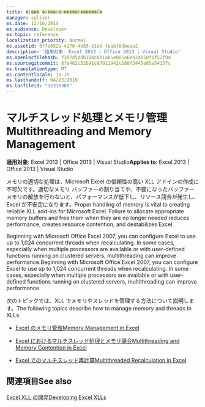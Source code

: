 ```yaml
---
title: �}���`�X���b�h�����ƃ������Ǘ�
manager: soliver
ms.date: 11/16/2014
ms.audience: Developer
ms.topic: reference
localization_priority: Normal
ms.assetid: 6f7e052a-4270-4b83-b1ed-feabf6dbeaa2
description: '適用対象: Excel 2013 | Office 2013 | Visual Studio'
ms.openlocfilehash: f387d5ddb184c681ab5e005a6eb24058f6f52f9a
ms.sourcegitcommit: 8fe462c32b91c87911942c188f3445e85a54137c
ms.translationtype: MT
ms.contentlocale: ja-JP
ms.lasthandoff: 04/23/2019
ms.locfileid: "32310389"
---
```

# <a name="multithreading-and-memory-management"></a><span data-ttu-id="7f792-103">マルチスレッド処理とメモリ管理</span><span class="sxs-lookup"><span data-stu-id="7f792-103">Multithreading and Memory Management</span></span>

 <span data-ttu-id="7f792-104">**適用対象**: Excel 2013 | Office 2013 | Visual Studio</span><span class="sxs-lookup"><span data-stu-id="7f792-104">**Applies to**: Excel 2013 | Office 2013 | Visual Studio</span></span> 
  
<span data-ttu-id="7f792-p101">メモリの適切な処理は、Microsoft Excel の信頼性の高い XLL アドインの作成に不可欠です。適切なメモリ バッファーの割り当てや、不要になったバッファー メモリの解放を行わないと、パフォーマンスが低下し、リソース競合が発生し、Excel が不安定になります。</span><span class="sxs-lookup"><span data-stu-id="7f792-p101">Proper handling of memory is vital to creating reliable XLL add-ins for Microsoft Excel. Failure to allocate appropriate memory buffers and free them when they are no longer needed reduces performance, creates resource contention, and destabilizes Excel.</span></span>
  
<span data-ttu-id="7f792-p102">Beginning with Microsoft Office Excel 2007, you can configure Excel to use up to 1,024 concurrent threads when recalculating. In some cases, especially when multiple processors are available or with user-defined functions running on clustered servers, multithreading can improve performance.</span><span class="sxs-lookup"><span data-stu-id="7f792-p102">Beginning with Microsoft Office Excel 2007, you can configure Excel to use up to 1,024 concurrent threads when recalculating. In some cases, especially when multiple processors are available or with user-defined functions running on clustered servers, multithreading can improve performance.</span></span>
  
<span data-ttu-id="7f792-109">次のトピックでは、XLL でメモリやスレッドを管理する方法について説明します。</span><span class="sxs-lookup"><span data-stu-id="7f792-109">The following topics describe how to manage memory and threads in XLLs:</span></span>
  
- [<span data-ttu-id="7f792-110">Excel のメモリ管理</span><span class="sxs-lookup"><span data-stu-id="7f792-110">Memory Management in Excel</span></span>](memory-management-in-excel.md)
    
- [<span data-ttu-id="7f792-111">Excel におけるマルチスレッド処理とメモリ競合</span><span class="sxs-lookup"><span data-stu-id="7f792-111">Multithreading and Memory Contention in Excel</span></span>](multithreading-and-memory-contention-in-excel.md)
    
- [<span data-ttu-id="7f792-112">Excel でのマルチスレッド再計算</span><span class="sxs-lookup"><span data-stu-id="7f792-112">Multithreaded Recalculation in Excel</span></span>](multithreaded-recalculation-in-excel.md)
    
## <a name="see-also"></a><span data-ttu-id="7f792-113">関連項目</span><span class="sxs-lookup"><span data-stu-id="7f792-113">See also</span></span>



[<span data-ttu-id="7f792-114">Excel XLL の開発</span><span class="sxs-lookup"><span data-stu-id="7f792-114">Developing Excel XLLs</span></span>](developing-excel-xlls.md)

